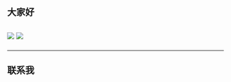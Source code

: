 <h2> 大家好<h2>
<p>
  <img src="https://github-readme-stats.mrdulin.vercel.app/api?username=lxc777&show_icons=true&hide_border=true&hide=prs&theme=buefy">
  <img src="https://github-readme-stats.vercel.app/api/top-langs/?username=lxc777&layout=compact&hide_border=true&theme=buefy&show_icons=true">
</p>

***

<h2>联系我</h2>

<!--
**lxc777/LXC777** is a ✨ _special_ ✨ repository because its `README.md` (this file) appears on your GitHub profile.

Here are some ideas to get you started:

- 🔭 I’m currently working on ...
- 🌱 I’m currently learning ...
- 👯 I’m looking to collaborate on ...
- 🤔 I’m looking for help with ...
- 💬 Ask me about ...
- 📫 How to reach me: ...
- 😄 Pronouns: ...
- ⚡ Fun fact: ...
-->
